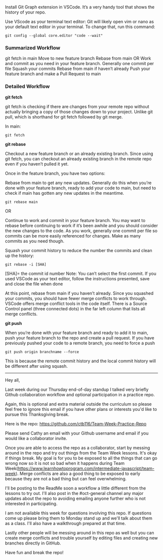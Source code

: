 Install Git Graph extension in VSCode. It’s a very handy tool that shows the history of your repo.


Use VScode as your terminal text editor: Git will likely open vim or nano as your default text editor in your terminal. To change that, run this command: 

```
git config --global core.editor "code --wait" 
```

### Summarized Workflow

git fetch in main
Move to new feature branch
Rebase from main OR
Work and commit as you need in your feature branch. Generally one commit per file
Squash your commits
Rebase from main if haven’t already
Push your feature branch and make a Pull Request to main

### Detailed Workflow

**git fetch**

git fetch is checking if there are changes from your remote repo without actually bringing a copy of those changes down to your project. Unlike git pull, which is shorthand for git fetch followed by git merge.

In main:

```
git fetch              
```

**git rebase**

Checkout a new feature branch or an already existing branch. Since using git fetch, you can checkout an already existing branch in the remote repo even if you haven’t pulled it yet.

Once in the feature branch, you have two options: 


Rebase from main to get any new updates. Generally do this when you’re done with your feature branch, ready to add your code to main, but need to check if main has gotten any new updates in the meantime. 

```
git rebase main
```
OR

Continue to work and commit in your feature branch. You may want to rebase before continuing to work if it’s been awhile and you should consider the new changes to the code. As you work, generally one commit per file so commits can be more easily referenced for changes. Make as many commits as you need though.

Squash your commit history to reduce the number the commits and clean up the history:

```
git rebase -i [SHA]
```
[SHA]= the commit id number
Note: You can’t select the first commit.
If you used VSCode as your text editor, follow the instructions presented, save and close the file when done



At this point, rebase from main if you haven’t already. Since you squashed your commits, you should have fewer merge conflicts to work through. VSCode offers merge conflict tools in the code itself. There is a Source Control panel (three connected dots) in the far left column that lists all merge conflicts.


**git push**

When you’re done with your feature branch and ready to add it to main, push your feature branch to the repo and create a pull request. If you have previously pushed your code to a remote branch, you need to force a push

```
git push origin branchname --force
```

This is because the remote commit history and the local commit history will be different after using squash.

-----------------------


Hey all,

Last week during our Thursday end-of-day standup I talked very briefly Github collaboration workflow and optional participation in a practice repo.

Again, this is optional and extra material outside the curriculum so please feel free to ignore this email if you have other plans or interests you'd like to pursue this Thanksgiving break.

Here is the repo: https://github.com/ctb116/Team-Week-Practice-Repo

Please send Cathy an email with your Github username and email if you would like a collaborator invite.

Once you are able to access the repo as a collaborator, start by messing around in the repo and try out things from the Team Week lessons. It's okay if things break. My goal is for you to be exposed to all the things that can go wrong now so it is not so bad when it happens during Team Week(https://www.learnhowtoprogram.com/intermediate-javascript/team-week). Merge conflicts are also a good thing to be exposed to early because they are not a bad thing but can feel overwhelming.

I'll be posting to the ReadMe soon a workflow a little different from the lessons to try out. I'll also post in the #oct-general channel any major updates about the repo to avoiding emailing anyone further who is not interested in participating.

I am not available this week for questions involving this repo. If questions come up please bring them to Monday stand up and we'll talk about them as a class. I'll also have a walkthrough prepared at that time.

Lastly other people will be messing around in this repo as well but you can create merge conflicts and trouble yourself by editing files and creating new branches directly in GitHub.

Have fun and break the repo!
